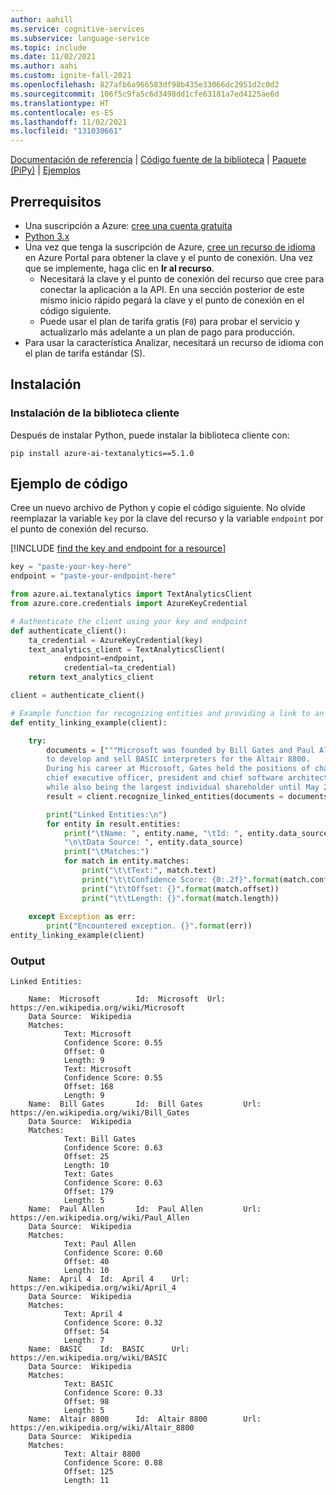```yaml
---
author: aahill
ms.service: cognitive-services
ms.subservice: language-service
ms.topic: include
ms.date: 11/02/2021
ms.author: aahi
ms.custom: ignite-fall-2021
ms.openlocfilehash: 827afb6a966583df98b435e33066dc2951d2c0d2
ms.sourcegitcommit: 106f5c9fa5c6d3498dd1cfe63181a7ed4125ae6d
ms.translationtype: HT
ms.contentlocale: es-ES
ms.lasthandoff: 11/02/2021
ms.locfileid: "131030661"
---
```

[Documentación de referencia](/python/api/azure-ai-textanalytics/azure.ai.textanalytics?preserve-view=true&view=azure-python) | [Código fuente de la biblioteca](https://github.com/Azure/azure-sdk-for-python/tree/main/sdk/textanalytics/azure-ai-textanalytics) | [Paquete (PiPy)](https://pypi.org/project/azure-ai-textanalytics/5.1.0/) | [Ejemplos](https://github.com/Azure/azure-sdk-for-python/tree/main/sdk/textanalytics/azure-ai-textanalytics/samples)


## <a name="prerequisites"></a>Prerrequisitos

* Una suscripción a Azure: [cree una cuenta gratuita](https://azure.microsoft.com/free/cognitive-services)
* [Python 3.x](https://www.python.org/)
* Una vez que tenga la suscripción de Azure, <a href="https://ms.portal.azure.com/#create/Microsoft.CognitiveServicesTextAnalytics"  title="Creación de un recurso de idioma"  target="_blank">cree un recurso de idioma</a> en Azure Portal para obtener la clave y el punto de conexión. Una vez que se implemente, haga clic en **Ir al recurso**.
    * Necesitará la clave y el punto de conexión del recurso que cree para conectar la aplicación a la API. En una sección posterior de este mismo inicio rápido pegará la clave y el punto de conexión en el código siguiente.
    * Puede usar el plan de tarifa gratis (`F0`) para probar el servicio y actualizarlo más adelante a un plan de pago para producción.
* Para usar la característica Analizar, necesitará un recurso de idioma con el plan de tarifa estándar (S).

## <a name="setting-up"></a>Instalación

### <a name="install-the-client-library"></a>Instalación de la biblioteca cliente

Después de instalar Python, puede instalar la biblioteca cliente con:

```console
pip install azure-ai-textanalytics==5.1.0
```

## <a name="code-example"></a>Ejemplo de código

Cree un nuevo archivo de Python y copie el código siguiente. No olvide reemplazar la variable `key` por la clave del recurso y la variable `endpoint` por el punto de conexión del recurso. 

[!INCLUDE [find the key and endpoint for a resource](../../../includes/find-azure-resource-info.md)]

```python
key = "paste-your-key-here"
endpoint = "paste-your-endpoint-here"

from azure.ai.textanalytics import TextAnalyticsClient
from azure.core.credentials import AzureKeyCredential

# Authenticate the client using your key and endpoint 
def authenticate_client():
    ta_credential = AzureKeyCredential(key)
    text_analytics_client = TextAnalyticsClient(
            endpoint=endpoint, 
            credential=ta_credential)
    return text_analytics_client

client = authenticate_client()

# Example function for recognizing entities and providing a link to an online data source
def entity_linking_example(client):

    try:
        documents = ["""Microsoft was founded by Bill Gates and Paul Allen on April 4, 1975, 
        to develop and sell BASIC interpreters for the Altair 8800. 
        During his career at Microsoft, Gates held the positions of chairman,
        chief executive officer, president and chief software architect, 
        while also being the largest individual shareholder until May 2014."""]
        result = client.recognize_linked_entities(documents = documents)[0]

        print("Linked Entities:\n")
        for entity in result.entities:
            print("\tName: ", entity.name, "\tId: ", entity.data_source_entity_id, "\tUrl: ", entity.url,
            "\n\tData Source: ", entity.data_source)
            print("\tMatches:")
            for match in entity.matches:
                print("\t\tText:", match.text)
                print("\t\tConfidence Score: {0:.2f}".format(match.confidence_score))
                print("\t\tOffset: {}".format(match.offset))
                print("\t\tLength: {}".format(match.length))
            
    except Exception as err:
        print("Encountered exception. {}".format(err))
entity_linking_example(client)
```

### <a name="output"></a>Output

```console
Linked Entities:

    Name:  Microsoft        Id:  Microsoft  Url:  https://en.wikipedia.org/wiki/Microsoft
    Data Source:  Wikipedia
    Matches:
            Text: Microsoft
            Confidence Score: 0.55
            Offset: 0
            Length: 9
            Text: Microsoft
            Confidence Score: 0.55
            Offset: 168
            Length: 9
    Name:  Bill Gates       Id:  Bill Gates         Url:  https://en.wikipedia.org/wiki/Bill_Gates
    Data Source:  Wikipedia
    Matches:
            Text: Bill Gates
            Confidence Score: 0.63
            Offset: 25
            Length: 10
            Text: Gates
            Confidence Score: 0.63
            Offset: 179
            Length: 5
    Name:  Paul Allen       Id:  Paul Allen         Url:  https://en.wikipedia.org/wiki/Paul_Allen
    Data Source:  Wikipedia
    Matches:
            Text: Paul Allen
            Confidence Score: 0.60
            Offset: 40
            Length: 10
    Name:  April 4  Id:  April 4    Url:  https://en.wikipedia.org/wiki/April_4
    Data Source:  Wikipedia
    Matches:
            Text: April 4
            Confidence Score: 0.32
            Offset: 54
            Length: 7
    Name:  BASIC    Id:  BASIC      Url:  https://en.wikipedia.org/wiki/BASIC
    Data Source:  Wikipedia
    Matches:
            Text: BASIC
            Confidence Score: 0.33
            Offset: 98
            Length: 5
    Name:  Altair 8800      Id:  Altair 8800        Url:  https://en.wikipedia.org/wiki/Altair_8800
    Data Source:  Wikipedia
    Matches:
            Text: Altair 8800
            Confidence Score: 0.88
            Offset: 125
            Length: 11
```
